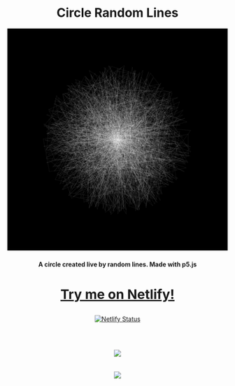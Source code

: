 <div align=center>
  <h1>Circle Random Lines</h1>
  <img src="https://github.com/michaelkolesidis/circle-random-lines/blob/main/circle-random-lines-screenshot.png">
  <h4>A circle created live by random lines. Made with p5.js</h4>
  

  
  <h3 style="font-size: 30px"><a href="https://circle-random-lines.netlify.app/" target="_blank">Try me on Netlify!</a></h3>
  
  [![Netlify Status](https://api.netlify.com/api/v1/badges/167fe081-b318-4922-b30b-3a7f76724456/deploy-status)](https://app.netlify.com/sites/circle-random-lines/deploys)

  
</div>


[//]: # (Free Software)
<div align="center">
  <br>
  <br>

  <a href="https://github.com/michaelkolesidis/made-with-linux" target="_blank"><img src="https://upload.wikimedia.org/wikipedia/commons/thumb/f/f9/Made_with_Linux.png/240px-Made_with_Linux.png"></a>
</div>
<br>                                                      
<div align="center">
  <a href="https://endsoftwarepatents.org/innovating-without-patents"><img style="height: 90px;" src="https://static.fsf.org/nosvn/esp/logos/innovating-without-patents.svg"></a>
</div>
